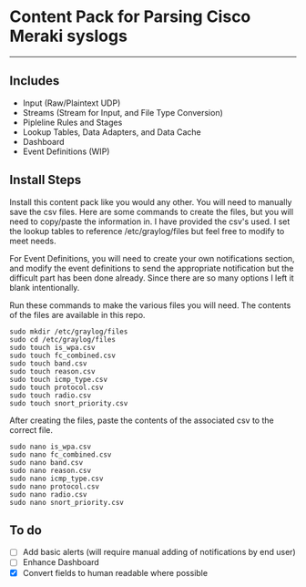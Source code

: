 # Content Pack for Parsing Cisco Meraki syslogs

---

## Includes

- Input (Raw/Plaintext UDP)
- Streams (Stream for Input, and File Type Conversion)
- Pipleline Rules and Stages
- Lookup Tables, Data Adapters, and Data Cache
- Dashboard
- Event Definitions (WIP)

## Install Steps

Install this content pack like you would any other. You will need to manually save the csv files. Here are some commands to create the files, but you will need to copy/paste the information in. I have provided the csv's used. I set the lookup tables to reference /etc/graylog/files but feel free to modify to meet needs.

For Event Definitions, you will need to create your own notifications section, and modify the event definitions to send the appropriate notification but the difficult part has been done already. Since there are so many options I left it blank intentionally.

Run these commands to make the various files you will need. The contents of the files are available in this repo.

    sudo mkdir /etc/graylog/files
    sudo cd /etc/graylog/files
    sudo touch is_wpa.csv
    sudo touch fc_combined.csv
    sudo touch band.csv
    sudo touch reason.csv
    sudo touch icmp_type.csv
    sudo touch protocol.csv
    sudo touch radio.csv
    sudo touch snort_priority.csv

After creating the files, paste the contents of the associated csv to the correct file.

    sudo nano is_wpa.csv
    sudo nano fc_combined.csv
    sudo nano band.csv 
    sudo nano reason.csv
    sudo nano icmp_type.csv
    sudo nano protocol.csv
    sudo nano radio.csv
    sudo nano snort_priority.csv

## To do

- [ ] Add basic alerts (will require manual adding of notifications by end user)
- [ ] Enhance Dashboard
- [x] Convert fields to human readable where possible
